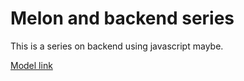# Melon and backend series

This is a series on backend using javascript maybe.

[Model link](https://app.eraser.io/workspace/YtPqZ1VogxGy1jzIDkzj)
